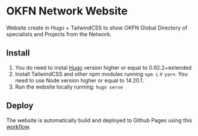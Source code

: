 # OKFN Network Website

Website create in Hugo + TailwindCSS to show OKFN Global Directory of specialists and Projects from the Network.

## Install

 1. You do need to instal [Hugo](https://gohugo.io/getting-started/installing/) version higher or equal to 0.92.2+extended
 2. Install TailwindCSS and other npm modules running `npm i` ir `yarn`. You need to use Node version higher or equal to 14.20.1.
 3. Run the website locally running: `hugo serve`

## Deploy

The website is automatically build and deployed to Github Pages using this [workflow](https://github.com/okfn/okfn_network_website/blob/main/.github/workflows/gh-pages.yml).
